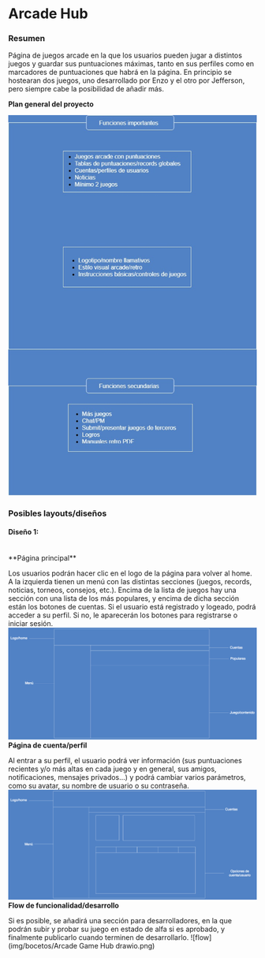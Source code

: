 # Arcade Hub

### Resumen
Página de juegos arcade en la que los usuarios pueden jugar a distintos juegos y guardar sus puntuaciones máximas, tanto en sus perfiles como en marcadores de puntuaciones que habrá en la página. En principio se hostearan dos juegos, uno desarrollado por Enzo y el otro por Jefferson, pero siempre cabe la posibilidad de añadir más.

**Plan general del proyecto**

![Plan](img/bocetos/WebArcade.jpg)

### Posibles layouts/diseños

#### Diseño 1:

<br>
**Página principal**

Los usuarios podrán hacer clic en el logo de la página para volver al home. A la izquierda tienen un menú con las distintas secciones (juegos, records, noticias, torneos, consejos, etc.). Encima de la lista de juegos hay una sección con una lista de los más populares, y encima de dicha sección están los botones de cuentas. Si el usuario está registrado y logeado, podrá acceder a su perfil. Si no, le aparecerán los botones para registrarse o iniciar sesión.
![home](img/bocetos/estructura_pantallas.png)
**Página de cuenta/perfil**

Al entrar a su perfil, el usuario podrá ver información (sus puntuaciones recientes y/o más altas en cada juego y en general, sus amigos, notificaciones, mensajes privados...) y podrá cambiar varios parámetros, como su avatar, su nombre de usuario o su contraseña.
![profile](img/bocetos/estructura_pantallas_cuenta.png)
**Flow de funcionalidad/desarrollo**

Si es posible, se añadirá una sección para desarrolladores, en la que podrán subir y probar su juego en estado de alfa si es aprobado, y finalmente publicarlo cuando terminen de desarrollarlo.
![flow](img/bocetos/Arcade Game Hub drawio.png)
